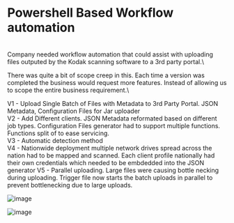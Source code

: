 # Powershell Based Workflow automation
\
Company needed workflow automation that could assist with uploading files outputed by the Kodak scanning software to a 3rd party portal.\

There was quite a bit of scope creep in this. Each time a version was completed the business would request more features. Instead of allowing us to scope the entire business requirement.\

V1 - Upload Single Batch of Files with Metadata to 3rd Party Portal. JSON Metadata, Configuration Files for Jar uploader\
V2 - Add Different clients. JSON Metadata reformated based on different job types. Configuration Files generator had to support multiple functions. Functions split of to ease servicing.\
V3 - Automatic detection method\
V4 - Nationwide deployment multiple network drives spread across the nation had to be mapped and scanned. Each client profile nationally had their own credentials which needed to be embdedded into the JSON generator
V5 - Parallel uploading. Large files were causing bottle necking during uploading. Trigger file now starts the batch uploads in parallel to prevent bottlenecking due to large uploads.

![image](https://user-images.githubusercontent.com/55390802/120593647-21b1ea80-c483-11eb-95fc-6de257c36918.png)

![image](https://user-images.githubusercontent.com/55390802/120593753-43ab6d00-c483-11eb-9f5f-08575035a4a1.png)

